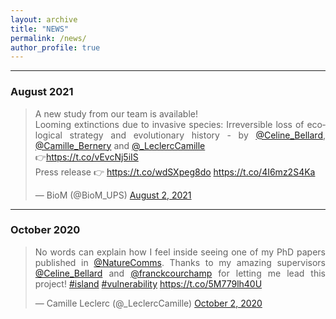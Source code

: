 ```yaml
---
layout: archive
title: "NEWS"
permalink: /news/
author_profile: true
---
```

<style> body {text-align: justify} </style> <!-- Justify text. -->

------
### August 2021
<blockquote class="twitter-tweet"><p lang="en" dir="ltr">A new study from our team is available! <br>Looming extinctions due to invasive species: Irreversible loss of ecological strategy and evolutionary history - by <a href="https://twitter.com/Celine_Bellard?ref_src=twsrc%5Etfw">@Celine_Bellard</a>, <a href="https://twitter.com/Camille_Bernery?ref_src=twsrc%5Etfw">@Camille_Bernery</a> and <a href="https://twitter.com/_LeclercCamille?ref_src=twsrc%5Etfw">@_LeclercCamille</a> <br>👉<a href="https://t.co/vEvcNj5iIS">https://t.co/vEvcNj5iIS</a><br>Press release 👉 <a href="https://t.co/wdSXpeg8do">https://t.co/wdSXpeg8do</a> <a href="https://t.co/4I6mz2S4Ka">https://t.co/4I6mz2S4Ka</a></p>&mdash; BioM (@BioM_UPS) <a href="https://twitter.com/BioM_UPS/status/1422133184876187656?ref_src=twsrc%5Etfw">August 2, 2021</a></blockquote> <script async src="https://platform.twitter.com/widgets.js" charset="utf-8"></script>

---
### October 2020
<blockquote class="twitter-tweet"><p lang="en" dir="ltr">No words can explain how I feel inside seeing one of my PhD papers published in <a href="https://twitter.com/NatureComms?ref_src=twsrc%5Etfw">@NatureComms</a>. Thanks to my amazing supervisors <a href="https://twitter.com/Celine_Bellard?ref_src=twsrc%5Etfw">@Celine_Bellard</a> and <a href="https://twitter.com/franckcourchamp?ref_src=twsrc%5Etfw">@franckcourchamp</a> for letting me lead this project! <a href="https://twitter.com/hashtag/island?src=hash&amp;ref_src=twsrc%5Etfw">#island</a> <a href="https://twitter.com/hashtag/vulnerability?src=hash&amp;ref_src=twsrc%5Etfw">#vulnerability</a> <a href="https://t.co/5M779lh40U">https://t.co/5M779lh40U</a></p>&mdash; Camille Leclerc (@_LeclercCamille) <a href="https://twitter.com/_LeclercCamille/status/1311990188441243650?ref_src=twsrc%5Etfw">October 2, 2020</a></blockquote> <script async src="https://platform.twitter.com/widgets.js" charset="utf-8"></script>